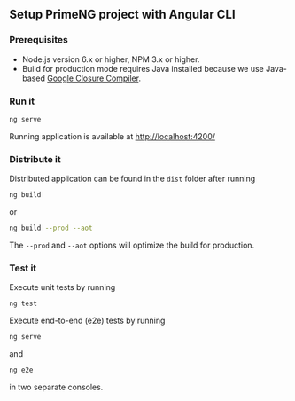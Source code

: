 ## Setup PrimeNG project with Angular CLI

### Prerequisites

- Node.js version 6.x or higher, NPM 3.x or higher.
- Build for production mode requires Java installed because we use Java-based [Google Closure Compiler](https://github.com/roman01la/webpack-closure-compiler).

### Run it

```sh
ng serve
```

Running application is available at [http://localhost:4200/](http://localhost:4200/)

### Distribute it

Distributed application can be found in the `dist` folder after running

```sh
ng build
```

or

```sh
ng build --prod --aot
```

The `--prod` and `--aot` options will optimize the build for production.

### Test it

Execute unit tests by running

```sh
ng test
```

Execute end-to-end (e2e) tests by running

```sh
ng serve
```

and

```sh
ng e2e
```

in two separate consoles.
